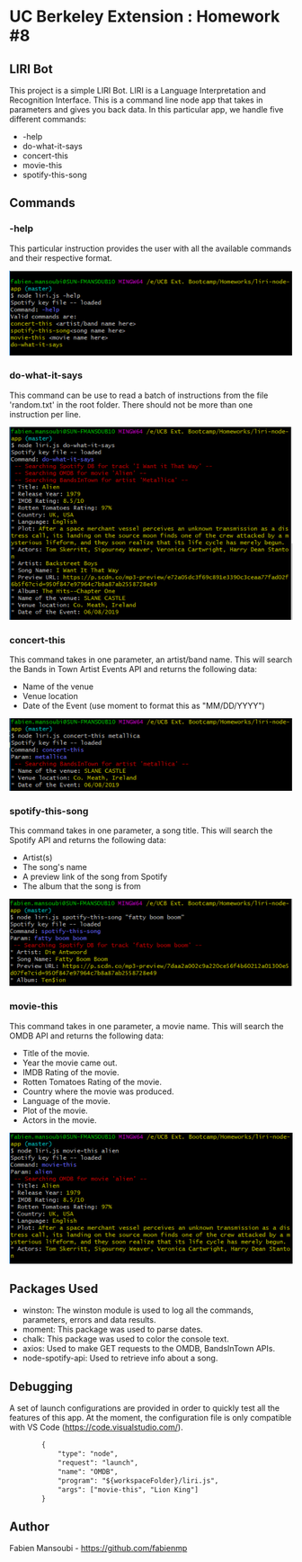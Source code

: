 # UC Berkeley Extension : Homework #8
## LIRI Bot

This project is a simple LIRI Bot. LIRI is a Language Interpretation and Recognition Interface. This is a command line node app that takes in parameters and gives you back data. In this particular app, we handle five different commands:

* -help
* do-what-it-says
* concert-this
* movie-this
* spotify-this-song

## Commands 
### -help

This particular instruction provides the user with all the available commands and their respective format.

![-help](https://github.com/fabienmp/liri-node-app/blob/master/Screenshots/help%20command.PNG?raw=true)

### do-what-it-says

This command can be use to read a batch of instructions from the file 'random.txt' in the root folder. 
There should not be more than one instruction per line.

![do-what-it-says](https://github.com/fabienmp/liri-node-app/blob/master/Screenshots/do-what-it-says%20command.PNG?raw=true)

### concert-this

This command takes in one parameter, an artist/band name. This will search the Bands in Town Artist Events API and returns the following  data:

* Name of the venue
* Venue location
* Date of the Event (use moment to format this as "MM/DD/YYYY")

![concert-this](https://github.com/fabienmp/liri-node-app/blob/master/Screenshots/concert-this%20command.PNG?raw=true)

###  spotify-this-song

This command takes in one parameter, a song title. This will search the Spotify API and returns the following data:

* Artist(s)
* The song's name
* A preview link of the song from Spotify
* The album that the song is from

![-help](https://github.com/fabienmp/liri-node-app/blob/master/Screenshots/spotify-this-song%20command.PNG?raw=true)

###  movie-this

This command takes in one parameter, a movie name. This will search the OMDB API and returns the following data:

* Title of the movie.
* Year the movie came out.
* IMDB Rating of the movie.
* Rotten Tomatoes Rating of the movie.
* Country where the movie was produced.
* Language of the movie.
* Plot of the movie.
* Actors in the movie.

![-help](https://github.com/fabienmp/liri-node-app/blob/master/Screenshots/movie-this%20command.PNG?raw=true)

## Packages Used

* winston: The winston module is used to log all the commands, parameters, errors and data results.
* moment: This package was used to parse dates.
* chalk: This package was used to color the console text.
* axios: Used to make GET requests to the OMDB, BandsInTown APIs.
* node-spotify-api: Used to retrieve info about a song.

## Debugging 

A set of launch configurations are provided in order to quickly test all the features of this app.
At the moment, the configuration file is only compatible with VS Code (https://code.visualstudio.com/).

```
        {
            "type": "node",
            "request": "launch",
            "name": "OMDB",
            "program": "${workspaceFolder}/liri.js",
            "args": ["movie-this", "Lion King"]
        }
```

## Author

Fabien Mansoubi - https://github.com/fabienmp


